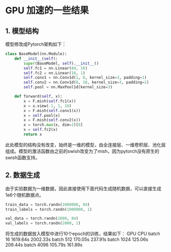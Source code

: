 # GPU 加速的一些结果

## 1. 模型结构

模型修改成Pytorch架构如下：

```python
class BaseModel(nn.Module):
    def __init__(self):
        super(BaseModel, self).__init__()
        self.fc1 = nn.Linear(84, 16)
        self.fc2 = nn.Linear(16, 1)
        self.conv1 = nn.Conv1d(1, 8, kernel_size=3, padding=1)
        self.conv2 = nn.Conv1d(8, 16, kernel_size=3, padding=1)
        self.pool = nn.MaxPool1d(kernel_size=3)

    def forward(self, x):
        x = F.mish(self.fc1(x))
        x = x.view(-1, 1, 16)
        x = F.mish(self.conv1(x))
        x = self.pool(x)
        x = F.mish(self.conv2(x))
        x = torch.max(x, dim=2)[0]
        x = self.fc2(x)
        return x
```
此处模型的结构没有改变，始终是一维的模型，由全连接层、一维卷积层、池化层组成。模型的激活函数由之前的swish改变为了mish，因为pytorch没有原生的swish函数支持。

## 2. 数据生成

由于实验数据为一维数据，因此直接使用下面代码生成随机数据，可以直接生成1e6个随机数据点。

```python
train_data = torch.randn(1000000, 84)
train_labels = torch.randn(1000000, 1)

val_data = torch.randn(2000, 84)
val_labels = torch.randn(2000, 1)
```

将生成的数据放入模型中进行10个epoch的训练，结果如下：
GPU CPU
batch 16 1619.64s 2002.33s
batch 512 170.05s 237.91s
batch 1024 125.06s 209.44s
batch 4096 105.79s 161.89s



